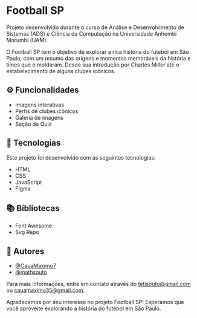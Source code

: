 
# Football SP

Projeto desenvolvido durante o curso de Análise e Desenvolvimento de Sistemas (ADS) e Ciência da Computação na Universidade Anhembi Morumbi (UAM).

O Football SP tem o objetivo de explorar a rica história do futebol em São Paulo, com um resumo das origens e momentos memoráveis da história e times que o moldaram. Desde sua introdução por Charles Miller até o estabelecimento de alguns clubes icônicos.


## ⚙️ Funcionalidades

- Imagens interativas
- Perfis de clubes icônicos
- Galeria de imagens
- Seção de Quiz

## 🚀 Tecnologias

Este projeto foi desenvolvido com as seguintes tecnologias:
- HTML
- CSS
- JavaScript
- Figma

## 📚 Bíbliotecas
- Font Awesome
- Svg Repo


## 👥 Autores
- [@CauaMaximo7](https://www.github.com/CauaMaximo7)
- [@mathsouto](https://www.github.com/mathsouto)


Para mais informações, entre em contato através do tetisouto@gmail.com ou cauamaximo35@gmail.com.

Agradecemos por seu interesse no projeto Football SP! Esperamos que você aproveite explorando a história do futebol em São Paulo.


